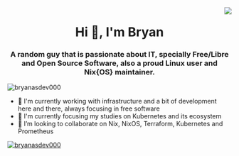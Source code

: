 <img align='right' src="https://github-readme-stats.vercel.app/api?username=bryanasdev000&count_private=true&show_icons=true">


<h1 align="center">Hi 👋, I'm Bryan</h1>

<h3 align="center">A random guy that is passionate about IT, specially Free/Libre and Open Source Software, also a proud Linux user and Nix{OS} maintainer.</h3>

<p align="left"> <img src="https://komarev.com/ghpvc/?username=bryanasdev000&label=Profile%20views&color=0e75b6&style=flat-square" alt="bryanasdev000" /> </p>

- 🔭 I'm currently working with infrastructure and a bit of development here and there, always focusing in free software
- 🌱 I'm currently focusing my studies on Kubernetes and its ecosystem
- 👯 I’m looking to collaborate on Nix, NixOS, Terraform, Kubernetes and Prometheus

<!--
**bryanasdev000/bryanasdev000** is a ✨ _special_ ✨ repository because its `README.md` (this file) appears on your GitHub profile.

Here are some ideas to get you started:

- 🔭 I’m currently working on ...
- 🌱 I’m currently learning ...
- 👯 I’m looking to collaborate on ...
- 🤔 I’m looking for help with ...
- 💬 Ask me about ...
- 📫 How to reach me: ...
- 😄 Pronouns: ...
- ⚡ Fun fact: ...
-->

<p align="left"> <a href="https://github.com/ryo-ma/github-profile-trophy"><img src="https://github-profile-trophy.vercel.app/?username=bryanasdev000&row=1&column=7&margin-w=15" alt="bryanasdev000" /></a> </p>

